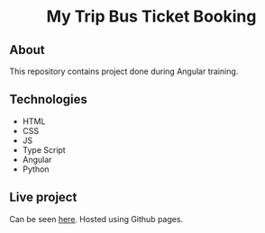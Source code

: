 <div align="center">
<h1>My Trip Bus Ticket Booking</h1>
</div>

## About
This repository contains project done during Angular training.

## Technologies
* HTML
* CSS
* JS
* Type Script
* Angular
* Python


## Live project
Can be seen [here](https://himanshu-jain-itt.github.io/my-trip). Hosted using Github pages.
